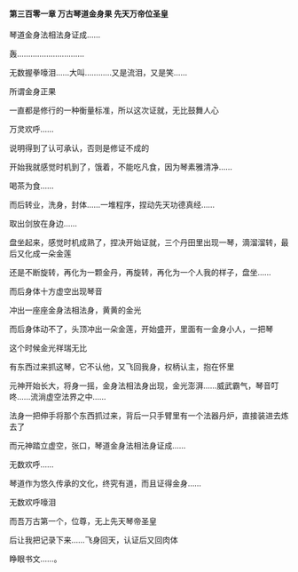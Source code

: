 #### 第三百零一章 万古琴道金身果 先天万帝位圣皇


琴道金身法相法身证成……

轰…………………………

无数握拳嚎泪……大叫…………又是流泪，又是笑……


所谓金身正果

一直都是修行的一种衡量标准，所以这次证就，无比鼓舞人心

万灵欢呼……

说明得到了认可承认，否则是修证不成的

开始我就感觉时机到了，饿着，不能吃凡食，因为琴素雅清净……

喝茶为食……

而后转业，洗身，封体……一堆程序，捏动先天功德真经……

取出剑放在身边……

盘坐起来，感觉时机成熟了，捏决开始证就，三个丹田里出现一琴，滴溜溜转，最后又化成一朵金莲

还是不断旋转，再化为一颗金丹，再旋转，再化为一个人我的样子，盘坐……

而后身体十方虚空出现琴音

冲出一座座金身法相法身，黄黄的金光

而后身体动不了，头顶冲出一朵金莲，开始盛开，里面有一金身小人，一把琴

这个时候金光祥瑞无比

有东西过来抓这琴，它不认他，又飞回我身，权柄认主，抱在怀里


元神开始长大，将身一摇，金身法相法身出现，金光澎湃……威武霸气，琴音叮咚……流淌虚空法界之中……

法身一把伸手将那个东西抓过来，背后一只手臂里有一个法器丹炉，直接装进去炼去了

而元神踏立虚空，张口，琴道金身法相法身证成……

无数欢呼……

琴道作为悠久传承的文化，终究有道，而且证得金身……

无数欢呼嚎泪

而吾万古第一个，位尊，无上先天琴帝圣皇

后让我把记录下来……飞身回天，认证后又回肉体

睁眼书文……。

